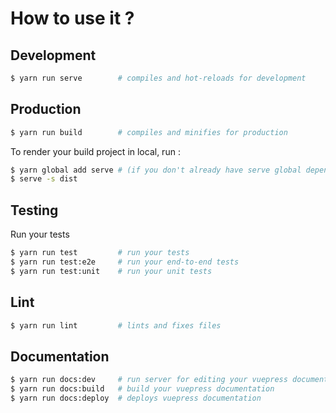 # How to use it ?

## Development

```bash
$ yarn run serve        # compiles and hot-reloads for development
```

## Production

```bash
$ yarn run build        # compiles and minifies for production
```

To render your build project in local, run :

```bash
$ yarn global add serve # (if you don't already have serve global dependency)
$ serve -s dist
```

## Testing

Run your tests

```bash
$ yarn run test         # run your tests
$ yarn run test:e2e     # run your end-to-end tests
$ yarn run test:unit    # run your unit tests
```

## Lint

```bash
$ yarn run lint         # lints and fixes files
```

## Documentation

```bash
$ yarn run docs:dev     # run server for editing your vuepress documentation
$ yarn run docs:build   # build your vuepress documentation
$ yarn run docs:deploy  # deploys vuepress documentation 
```